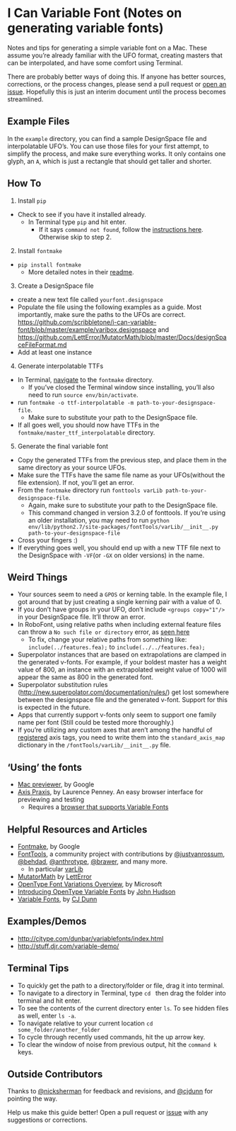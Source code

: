 # I Can Variable Font (Notes on generating variable fonts)

Notes and tips for generating a simple variable font on a Mac. These assume you’re already familiar with the UFO format, creating masters that can be interpolated, and have some comfort using Terminal.

There are probably better ways of doing this. If anyone has better sources, corrections, or the process changes, please send a pull request or [open an issue](https://github.com/scribbletone/i-can-variable-font/issues). Hopefully this is just an interim document until the process becomes streamlined.

## Example Files
In the `example` directory, you can find a sample DesignSpace file and interpolatable UFO’s. You can use those files for your first attempt, to simplify the process, and make sure everything works. It only contains one glyph, an `A`, which is just a rectangle that should get taller and shorter.

## How To 
1. Install `pip`
  - Check to see if you have it installed already.
    - In Terminal type `pip` and hit enter. 
      - If it says `command not found`, follow the [instructions here](https://pip.pypa.io/en/latest/installing/#install-or-upgrade-pip). Otherwise skip to step 2.
2. Install `fontmake`
  - `pip install fontmake`
    - More detailed notes in their [readme](https://github.com/googlei18n/fontmake).
3. Create a DesignSpace file
  - create a new text file called `yourfont.designspace`
  - Populate the file using the following examples as a guide. Most importantly, make sure the paths to the UFOs are correct. https://github.com/scribbletone/i-can-variable-font/blob/master/example/varibox.designspace and https://github.com/LettError/MutatorMath/blob/master/Docs/designSpaceFileFormat.md
  - Add at least one instance
4. Generate interpolatable TTFs
  - In Terminal, [navigate](https://github.com/scribbletone/i-can-variable-font#terminal-tips) to the `fontmake` directory.
    - If you’ve closed the Terminal window since installing, you’ll also need to run `source env/bin/activate`.
  - run `fontmake -o ttf-interpolatable -m path-to-your-designspace-file`. 
    - Make sure to substitute your path to the DesignSpace file.
  - If all goes well, you should now have TTFs in the `fontmake/master_ttf_interpolatable` directory.
5. Generate the final variable font
  - Copy the generated TTFs from the previous step, and place them in the same directory as your source UFOs.
  - Make sure the TTFs have the same file name as your UFOs(without the file extension). If not, you’ll get an error. 
  - From the `fontmake` directory run `fonttools varLib path-to-your-designspace-file`.  
    - Again, make sure to substitute your path to the DesignSpace file.
    - This command changed in version 3.2.0 of fonttools. If you’re using an older installation, you may need to run `python env/lib/python2.7/site-packages/fontTools/varLib/__init__.py path-to-your-designspace-file`
  - Cross your fingers :)
  - If everything goes well, you should end up with a new TTF file next to the DesignSpace with `-VF`(or `-GX` on older versions) in the name.

## Weird Things
- Your sources seem to need a `GPOS` or kerning table. In the example file, I got around that by just creating a single kerning pair with a value of 0.
- If you don’t have groups in your UFO, don’t include `<groups copy="1"/>` in your DesignSpace file. It’ll throw an error.
- In RoboFont, using relative paths when including external feature files can throw a `No such file or directory` error, as [seen here](https://github.com/googlei18n/fontmake/issues/157)
  - To fix, change your relative paths from something like: `include(../features.fea);` to `include(../../features.fea);`
- Superpolator instances that are based on extrapolations are clamped in the generated v-fonts. For example, if your boldest master has a weight value of 800, an instance with an extrapolated weight value of 1000 will appear the same as 800 in the generated font.
- Superpolator substitution rules (http://new.superpolator.com/documentation/rules/) get lost somewhere between the designspace file and the generated v-font. Support for this is expected in the future.
- Apps that currently support v-fonts only seem to support one family name per font (Still could be tested more thoroughly.)
- If you’re utilizing any custom axes that aren’t among the handful of [registered](https://www.microsoft.com/typography/otspec180/fvar.htm#VAT) axis tags, you need to write them into the `standard_axis_map` dictionary in the `/fontTools/varLib/__init__.py` file.

## ‘Using’ the fonts
- [Mac previewer](https://github.com/googlei18n/fontview/releases), by Google
- [Axis Praxis](http://www.axis-praxis.org/), by Laurence Penney. An easy browser interface for previewing and testing
  - Requires a [browser that supports Variable Fonts](https://webkit.org/downloads/)

## Helpful Resources and Articles
- [Fontmake](https://github.com/googlei18n/fontmake), by Google
- [FontTools](https://github.com/fonttools), a community project with contributions by [@justvanrossum](https://github.com/justvanrossum), [@behdad](https://github.com/behdad), [@anthrotype](https://github.com/anthrotype), [@brawer](https://github.com/brawer), and many more. 
  - In particular [varLib](https://github.com/fonttools/fonttools/blob/master/Lib/fontTools/varLib/__init__.py#L13-L17)
- [MutatorMath](https://github.com/LettError/MutatorMath) by [LettError](http://letterror.com/)
- [OpenType Font Variations Overview](https://www.microsoft.com/typography/otspec180/otvaroverview.htm), by Microsoft
- [Introducing OpenType Variable Fonts](https://medium.com/@tiro/https-medium-com-tiro-introducing-opentype-variable-fonts-12ba6cd2369#.imv0hzmro) by [John Hudson](http://www.tiro.com/)
- [Variable Fonts](http://typographica.org/on-typography/variable-fonts/), by [CJ Dunn](http://thecjdunn.com/)

## Examples/Demos
- http://cjtype.com/dunbar/variablefonts/index.html
- http://stuff.djr.com/variable-demo/

## Terminal Tips
- To quickly get the path to a directory/folder or file, drag it into terminal.
- To navigate to a directory in Terminal, type `cd ` then drag the folder into terminal and hit enter.
- To see the contents of the current directory enter `ls`. To see hidden files as well, enter `ls -a`.
- To navigate relative to your current location `cd some_folder/another_folder`
- To cycle through recently used commands, hit the up arrow key.
- To clear the window of noise from previous output, hit the `command k` keys.

## Outside Contributors
Thanks to [@nicksherman](https://github.com/nicksherman) for feedback and revisions, and [@cjdunn](https://github.com/cjdunn) for pointing the way.

Help us make this guide better! Open a pull request or [issue](https://github.com/scribbletone/i-can-variable-font/issues) with any suggestions or corrections.
